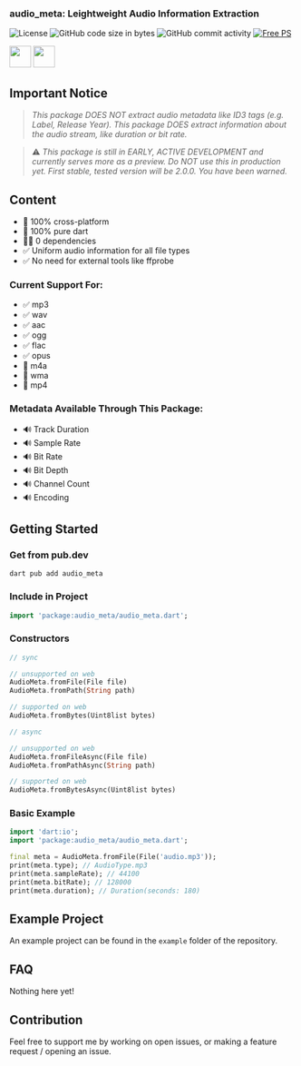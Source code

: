 ### audio_meta: Leightweight Audio Information Extraction
![License](https://img.shields.io/github/license/Milchkonsument/audio_meta)
![GitHub code size in bytes](https://img.shields.io/github/languages/code-size/Milchkonsument/audio_meta)
![GitHub commit activity](https://img.shields.io/github/commit-activity/m/Milchkonsument/audio_meta)
[![Free PS](https://img.shields.io/badge/free%20palestine%20-DD1111)](https://donate.unrwa.org/int/en/general)

<a href="https://www.paypal.com/donate/?hosted_button_id=T4TYU28529KSL"><img src="https://raw.githubusercontent.com/andreostrovsky/donate-with-paypal/925c5a9e397363c6f7a477973fdeed485df5fdd9/blue.svg" height="38"/></a>&nbsp;<a href="https://ko-fi.com/S6S7SIR1N"><img src="https://ko-fi.com/img/githubbutton_sm.svg" height="38"/></a>

## Important Notice
> _This package DOES NOT extract audio metadata like ID3 tags (e.g. Label, Release Year). This package DOES extract information about the audio stream, like duration or bit rate._

> ⚠️ _This package is still in EARLY, ACTIVE DEVELOPMENT and currently serves more as a preview. Do NOT use this in production yet. First stable, tested version will be 2.0.0. You have been warned._

## Content
* 💯 100% cross-platform
* 💯 100% pure dart
* 🙅‍♂️ 0 dependencies
* ✅ Uniform audio information for all file types
* ✅ No need for external tools like ffprobe

### Current Support For:
* ✅ mp3
* ✅ wav
* ✅ aac
* ✅ ogg
* ✅ flac
* ✅ opus
* 🚧 m4a
* 🚧 wma
* 🚧 mp4

### Metadata Available Through This Package:
* 🔊 Track Duration
* 🔊 Sample Rate
* 🔊 Bit Rate
* 🔊 Bit Depth
* 🔊 Channel Count
* 🔊 Encoding

## Getting Started
### Get from pub.dev
```
dart pub add audio_meta
```

### Include in Project
```dart
import 'package:audio_meta/audio_meta.dart';
```

### Constructors
```dart
// sync

// unsupported on web
AudioMeta.fromFile(File file)
AudioMeta.fromPath(String path)

// supported on web
AudioMeta.fromBytes(Uint8list bytes)

// async

// unsupported on web
AudioMeta.fromFileAsync(File file)
AudioMeta.fromPathAsync(String path)

// supported on web
AudioMeta.fromBytesAsync(Uint8list bytes)
```

### Basic Example
```dart
import 'dart:io';
import 'package:audio_meta/audio_meta.dart';

final meta = AudioMeta.fromFile(File('audio.mp3'));
print(meta.type); // AudioType.mp3
print(meta.sampleRate); // 44100
print(meta.bitRate); // 128000
print(meta.duration); // Duration(seconds: 180)
```

## Example Project
An example project can be found in the `example` folder of the repository.

## FAQ
Nothing here yet!

## Contribution
Feel free to support me by working on open issues,
or making a feature request / opening an issue.
